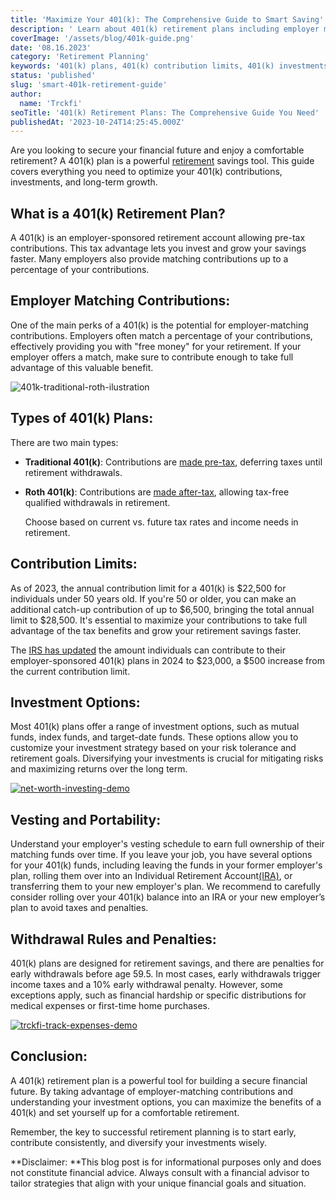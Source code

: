 ```yaml
---
title: 'Maximize Your 401(k): The Comprehensive Guide to Smart Saving'
description: ' Learn about 401(k) retirement plans including employer matching, contribution limits, vesting rules, investment options, withdrawals, and more.'
coverImage: '/assets/blog/401k-guide.png'
date: '08.16.2023'
category: 'Retirement Planning'
keywords: '401(k) plans, 401(k) contribution limits, 401(k) investments, 401(k) withdrawals, 401(k) vesting, 401(k) portability'
status: 'published'
slug: 'smart-401k-retirement-guide'
author:
  name: 'Trckfi'
seoTitle: '401(k) Retirement Plans: The Comprehensive Guide You Need'
publishedAt: '2023-10-24T14:25:45.000Z'
---
```


Are you looking to secure your financial future and enjoy a comfortable retirement? A 401(k) plan is a powerful [retirement](/blog/iras-vs-401ks-choosing-retirement-plan) savings tool. This guide covers everything you need to optimize your 401(k) contributions, investments, and long-term growth.

## What is a 401(k) Retirement Plan?

A 401(k) is an employer-sponsored retirement account allowing pre-tax contributions. This tax advantage lets you invest and grow your savings faster. Many employers also provide matching contributions up to a percentage of your contributions.

## Employer Matching Contributions:

One of the main perks of a 401(k) is the potential for employer-matching contributions. Employers often match a percentage of your contributions, effectively providing you with "free money" for your retirement. If your employer offers a match, make sure to contribute enough to take full advantage of this valuable benefit.

![401k-traditional-roth-ilustration](/images/home--5--YyOT.png)

## Types of 401(k) Plans:

There are two main types:

- **Traditional 401(k)**: Contributions are [made pre-tax](/blog/traditional-401k-plan), deferring taxes until retirement withdrawals.

- **Roth 401(k)**: Contributions are [made after-tax](/blog/roth-401k-plans), allowing tax-free qualified withdrawals in retirement.

    Choose based on current vs. future tax rates and income needs in retirement.

## Contribution Limits:

As of 2023, the annual contribution limit for a 401(k) is $22,500 for individuals under 50 years old. If you're 50 or older, you can make an additional catch-up contribution of up to $6,500, bringing the total annual limit to $28,500. It's essential to maximize your contributions to take full advantage of the tax benefits and grow your retirement savings faster.

The [IRS has updated](https://njbia.org/irs-raises-2024-contribution-limits-for-retirement-plans/) the amount individuals can contribute to their employer-sponsored 401(k) plans in 2024 to $23,000, a $500 increase from the current contribution limit.

## Investment Options:

Most 401(k) plans offer a range of investment options, such as mutual funds, index funds, and target-date funds. These options allow you to customize your investment strategy based on your risk tolerance and retirement goals. Diversifying your investments is crucial for mitigating risks and maximizing returns over the long term.

[![net-worth-investing-demo](/images/home--13--Y1MD.png)](/pricing)

## Vesting and Portability:

Understand your employer's vesting schedule to earn full ownership of their matching funds over time. If you leave your job, you have several options for your 401(k) funds, including leaving the funds in your former employer's plan, rolling them over into an Individual Retirement Account[(IRA)](/blog/roth-ira-advantage-2023), or transferring them to your new employer's plan. We recommend to carefully consider rolling over your 401(k) balance into an IRA or your new employer’s plan to avoid taxes and penalties.

## Withdrawal Rules and Penalties:

401(k) plans are designed for retirement savings, and there are penalties for early withdrawals before age 59.5. In most cases, early withdrawals trigger income taxes and a 10% early withdrawal penalty. However, some exceptions apply, such as financial hardship or specific distributions for medical expenses or first-time home purchases.

[![trckfi-track-expenses-demo](/images/home--8--Q2Mj.png)](/pricing)

## Conclusion:

A 401(k) retirement plan is a powerful tool for building a secure financial future. By taking advantage of employer-matching contributions and understanding your investment options, you can maximize the benefits of a 401(k) and set yourself up for a comfortable retirement.

Remember, the key to successful retirement planning is to start early, contribute consistently, and diversify your investments wisely.

\*\*Disclaimer: \*\*This blog post is for informational purposes only and does not constitute financial advice. Always consult with a financial advisor to tailor strategies that align with your unique financial goals and situation.

